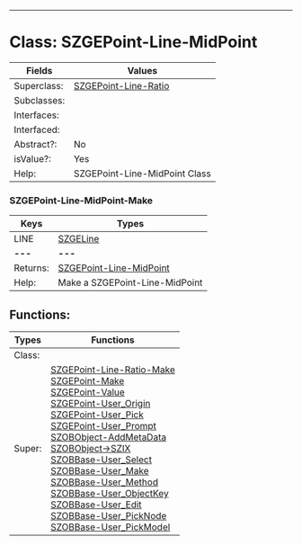 ---------

# Class:	SZGEPoint-Line-MidPoint

| Fields | Values |
| --------- | --------- |
| Superclass: | [SZGEPoint-Line-Ratio](SZGEPoint-Line-Ratio.html) |
| Subclasses: |  |
| Interfaces: |  |
| Interfaced: |  |
| Abstract?: | No |
| isValue?: | Yes |
| Help: | SZGEPoint-Line-MidPoint Class |

### SZGEPoint-Line-MidPoint-Make

| Keys | Types |
| --------- | --------- |
| LINE | [SZGELine](SZGELine.html) |
| **---** | **---** |
| Returns: | [SZGEPoint-Line-MidPoint](SZGEPoint-Line-MidPoint.html) |
| Help: | Make a SZGEPoint-Line-MidPoint |


## Functions:

| Types | Functions |
| --------- | --------- |
| Class: |  |
| Super: | [SZGEPoint-Line-Ratio-Make](SZGEPoint-Line-Ratio.html) <br> [SZGEPoint-Make](SZGEPoint.html) <br> [SZGEPoint-Value](SZGEPoint.html) <br> [SZGEPoint-User_Origin](SZGEPoint.html) <br> [SZGEPoint-User_Pick](SZGEPoint.html) <br> [SZGEPoint-User_Prompt](SZGEPoint.html) <br> [SZOBObject-AddMetaData](SZOBObject.html) <br> [SZOBObject->SZIX](SZOBObject.html) <br> [SZOBBase-User_Select](SZOBBase.html) <br> [SZOBBase-User_Make](SZOBBase.html) <br> [SZOBBase-User_Method](SZOBBase.html) <br> [SZOBBase-User_ObjectKey](SZOBBase.html) <br> [SZOBBase-User_Edit](SZOBBase.html) <br> [SZOBBase-User_PickNode](SZOBBase.html) <br> [SZOBBase-User_PickModel](SZOBBase.html) |


